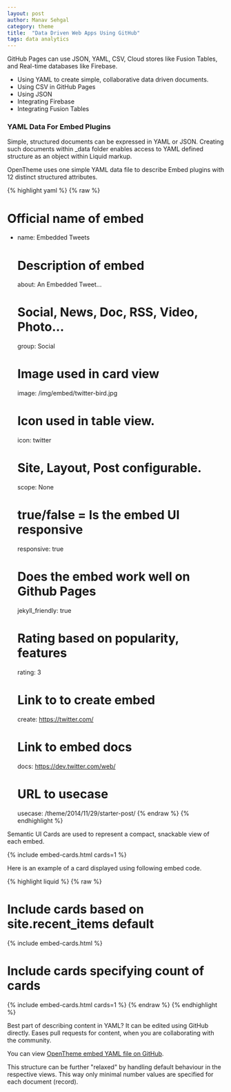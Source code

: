 ```yaml
---
layout: post
author: Manav Sehgal
category: theme
title:  "Data Driven Web Apps Using GitHub"      
tags: data analytics
---
```


GitHub Pages can use JSON, YAML, CSV, Cloud stores like Fusion Tables, and Real-time databases like Firebase.

- Using YAML to create simple, collaborative data driven documents.
- Using CSV in GitHub Pages
- Using JSON
- Integrating Firebase
- Integrating Fusion Tables

### YAML Data For Embed Plugins

Simple, structured documents can be expressed in YAML or JSON. 
Creating such documents within _data folder enables access to YAML defined structure
as an object within Liquid markup.

OpenTheme uses one simple YAML data file to describe Embed plugins with 12 distinct structured attributes.

{% highlight yaml %}
{% raw  %}
  # Official name of embed
- name: Embedded Tweets
  # Description of embed
  about: An Embedded Tweet...
  # Social, News, Doc, RSS, Video, Photo...
  group: Social    
  # Image used in card view
  image: /img/embed/twitter-bird.jpg
  # Icon used in table view.
  icon: twitter            
  # Site, Layout, Post configurable.
  scope: None     
  # true/false = Is the embed UI responsive
  responsive: true
  # Does the embed work well on Github Pages
  jekyll_friendly: true
  # Rating based on popularity, features
  rating: 3                 
  # Link to to create embed
  create: https://twitter.com/              
  # Link to embed docs
  docs: https://dev.twitter.com/web/               
  # URL to usecase
  usecase: /theme/2014/11/29/starter-post/
{% endraw %}
{% endhighlight %}
  

Semantic UI Cards are used to represent a compact, snackable view of each embed.

{% include embed-cards.html cards=1 %}

Here is an example of a card displayed using following embed code.

{% highlight liquid %}
{% raw  %}
  # Include cards based on site.recent_items default
  {% include embed-cards.html %}

  # Include cards specifying count of cards
  {% include embed-cards.html cards=1 %}
{% endraw %}
{% endhighlight %}


Best part of describing content in YAML? It can be edited using GitHub directly.
Eases pull requests for content, when you are collaborating with the community.

You can view [OpenTheme embed YAML file on GitHub](https://github.com/open-start/opentheme/blob/master/_data/embeds.yml).

This structure can be further "relaxed" by handling default behaviour in the respective views. 
This way only minimal number values are specified for each document (record).

